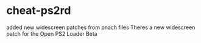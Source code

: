 # cheat-ps2rd
added new widescreen patches from pnach files
Theres a new widescreen patch for the Open PS2 Loader Beta
